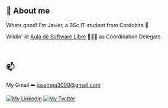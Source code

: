 ## 🤠 About me
Whats good! I'm Javier, a BSc IT student from Cordobita 📍

Wildin' at [Aula de Software Libre](https://www.uco.es/aulasoftwarelibre/) 👨🏻‍🔧 as Coordination Delegate.

<br>

## 📫 

My Gmail ➡️ jasampa3000@gmail.com

[![My LinkedIn](https://img.shields.io/badge/LinkedIn-0077B5?style=for-the-badge&logo=linkedin&logoColor=white)](https://www.linkedin.com/in/javier-de-santiago-palomino-3795441a3)
[![My Twitter](https://img.shields.io/badge/-TWITTER-0CA0CB?style=for-the-badge&logo=twitter&logoColor=white)](https://twitter.com/jdes_01)


<br>
